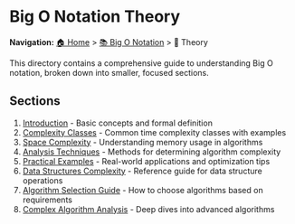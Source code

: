 # Big O Notation Theory

**Navigation:** [🏠 Home](../../README.md) > [📚 Big O Notation](../README.md) > 📖 Theory

This directory contains a comprehensive guide to understanding Big O notation, broken down into smaller, focused sections.

## Sections

1. [Introduction](./01-introduction.md) - Basic concepts and formal definition
2. [Complexity Classes](./02-complexity-classes.md) - Common time complexity classes with examples
3. [Space Complexity](./03-space-complexity.md) - Understanding memory usage in algorithms
4. [Analysis Techniques](./04-analysis-techniques.md) - Methods for determining algorithm complexity
5. [Practical Examples](./05-practical-examples.md) - Real-world applications and optimization tips
6. [Data Structures Complexity](./06-data-structures-complexity.md) - Reference guide for data structure operations
7. [Algorithm Selection Guide](./07-algorithm-selection-guide.md) - How to choose algorithms based on requirements
8. [Complex Algorithm Analysis](./08-complex-algorithm-analysis.md) - Deep dives into advanced algorithms
